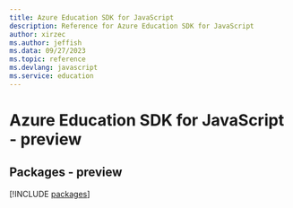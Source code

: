 ```yaml
---
title: Azure Education SDK for JavaScript
description: Reference for Azure Education SDK for JavaScript
author: xirzec
ms.author: jeffish
ms.data: 09/27/2023
ms.topic: reference
ms.devlang: javascript
ms.service: education
---
```

# Azure Education SDK for JavaScript - preview
## Packages - preview
[!INCLUDE [packages](education-index.md)]